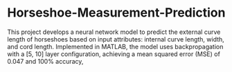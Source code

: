 # Horseshoe-Measurement-Prediction
This project develops a neural network model to predict the external curve length of horseshoes based on input attributes: internal curve length, width, and cord length. Implemented in MATLAB, the model uses backpropagation with a [5, 10] layer configuration, achieving a mean squared error (MSE) of 0.047 and 100% accuracy,
